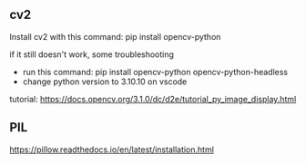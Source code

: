 ## cv2

Install cv2 with this command:
pip install opencv-python

if it still doesn't work, some troubleshooting
- run this command: pip install opencv-python opencv-python-headless
- change python version to 3.10.10 on vscode

tutorial: https://docs.opencv.org/3.1.0/dc/d2e/tutorial_py_image_display.html

## PIL

https://pillow.readthedocs.io/en/latest/installation.html

